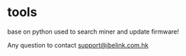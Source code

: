 # tools

base on python
used to search miner and update firmware!

Any question to contact support@ibelink.com.hk

